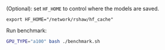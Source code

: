 (Optional): set `HF_HOME` to control where the models are saved.
```
export HF_HOME="/network/rshaw/hf_cache"
```

Run benchmark:

```bash
GPU_TYPE="a100" bash ./benchmark.sh
```